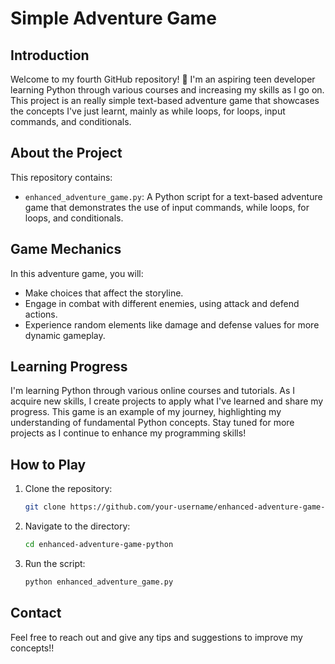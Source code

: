 # Simple Adventure Game

## Introduction

Welcome to my fourth GitHub repository! 🎉 I'm an aspiring teen developer learning Python through various courses and increasing my skills as I go on. 
This project is an really simple text-based adventure game that showcases the concepts I've just learnt, mainly as while loops, for loops, input commands, and conditionals. 

## About the Project

This repository contains:

- `enhanced_adventure_game.py`: A Python script for a text-based adventure game that demonstrates the use of input commands, while loops, for loops, and conditionals.

## Game Mechanics

In this adventure game, you will:
- Make choices that affect the storyline.
- Engage in combat with different enemies, using attack and defend actions.
- Experience random elements like damage and defense values for more dynamic gameplay.

## Learning Progress

I'm learning Python through various online courses and tutorials. As I acquire new skills, I create projects to apply what I've learned and share my progress. This game is an example of my journey, highlighting my understanding of fundamental Python concepts. Stay tuned for more projects as I continue to enhance my programming skills!

## How to Play

1. Clone the repository:
   ```bash
   git clone https://github.com/your-username/enhanced-adventure-game-python.git

2. Navigate to the directory:
   ```bash
   cd enhanced-adventure-game-python
   ```
3. Run the script:
   ```bash
   python enhanced_adventure_game.py
   ```

## Contact

Feel free to reach out and give any tips and suggestions to improve my concepts!!
